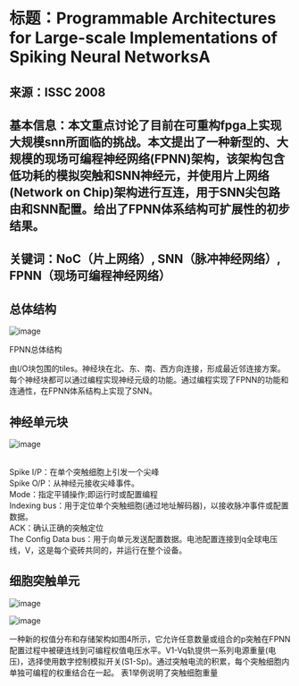 # 标题：Programmable Architectures for Large-scale Implementations of Spiking Neural NetworksA
## 来源：ISSC 2008
## 基本信息：本文重点讨论了目前在可重构fpga上实现大规模snn所面临的挑战。本文提出了一种新型的、大规模的现场可编程神经网络(FPNN)架构，该架构包含低功耗的模拟突触和SNN神经元，并使用片上网络(Network on Chip)架构进行互连，用于SNN尖包路由和SNN配置。给出了FPNN体系结构可扩展性的初步结果。
## 关键词：NoC（片上网络）, SNN（脉冲神经网络）, FPNN（现场可编程神经网络）
## 总体结构
![image](https://user-images.githubusercontent.com/88994795/130414576-6cda1058-4fbb-421b-8eca-5ad779760fb5.png)

FPNN总体结构

由I/O块包围的tiles。神经块在北、东、南、西方向连接，形成最近邻连接方案。每个神经块都可以通过编程实现神经元级的功能。通过编程实现了FPNN的功能和连通性，在FPNN体系结构上实现了SNN。

## 神经单元块
![image](https://user-images.githubusercontent.com/88994795/130414662-b9e7bf50-bf53-49dc-98e6-0ab90b92e8b4.png)

<br>Spike I/P：在单个突触细胞上引发一个尖峰
<br>Spike O/P：从神经元接收尖峰事件。
<br>Mode：指定平铺操作;即运行时或配置编程
<br>Indexing bus：用于定位单个突触细胞(通过地址解码器)，以接收脉冲事件或配置数据。
<br>ACK：确认正确的突触定位
<br>The Config Data bus：用于向单元发送配置数据。电池配置连接到q全球电压线，V，这是每个瓷砖共同的，并运行在整个设备。

## 细胞突触单元
![image](https://user-images.githubusercontent.com/88994795/130414816-8eea0ca2-e82e-4ac4-9be9-6e13f41bb5b4.png)

![image](https://user-images.githubusercontent.com/88994795/130414828-d86dba48-057f-4163-b99b-f09444f96d32.png)

一种新的权值分布和存储架构如图4所示，它允许任意数量或组合的p突触在FPNN配置过程中被硬连线到可编程权值电压水平。V1-Vq轨提供一系列电源重量(电压)，选择使用数字控制模拟开关(S1-Sp)。通过突触电流的积累，每个突触细胞内单独可编程的权重结合在一起。
表1举例说明了突触细胞重量


